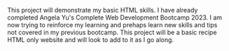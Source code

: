 This project will demonstrate my basic HTML skills. I have already completed Angela Yu's Complete Web Development Bootcamp 2023. I am now trying to reinforce my learning and prehaps learn new skills and tips not covered in my previous bootcamp. This project will be a basic recipe HTML only website and will look to add to it as I go along.